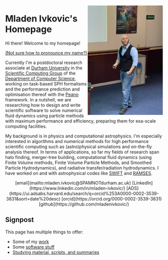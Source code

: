 
<img src="images/me.jpg" 
    alt="images/profile pic"  
    style="float:right;width:240px;height:350px;" 
    hspace="0"
    class=disappearing>



# Mladen Ivkovic's Homepage 


Hi there! Welcome to my homepage!

[(Not sure how to pronounce my name?)](my_name.html)

Currently I'm a postdoctoral research associate at [Durham University](https://www.durham.ac.uk/) 
in the [Scientific Computing Group](https://scicomp.webspace.durham.ac.uk) 
of the [Department of Computer Science](https://www.durham.ac.uk/departments/academic/computer-science/),
working on task-based SPH formalisms and the performance prediction and
optimisation thereof with the [Peano](http://peano-framework.org) framework.
In a nutshell, we are researching how to design and write scientific
software to solve numerical fluid dynamics using particle methods with
maximum performance and efficiency, preparing them for exa-scale computing facilities.

My background is in physics and computational astrophysics. I'm especially 
interested in algorithms and numerical methods for high performance scientific 
computing such as (astro)physical simulations and on-the-fly analysis thereof. 
In terms of applications, so far my fields of research span halo finding, 
merger-tree building, computational fluid dynamics (using Finite Volume methods, 
Finite Volume Particle Methods, and Smoothed Particle Hydrodynamics), and 
radiative transfer/radiation hydrodynamics. I have worked on and with astrophysical
codes like [SWIFT](https://swiftsim.com) and [RAMSES](https://bitbucket.org/rteyssie/ramses/src/master/).



<p style="text-align: center;">
[email](mailto:mladen.ivkovic@SPAMNOTdurham.ac.uk)
<span class="dot"></span>
[LinkedIn](https://www.linkedin.com/in/mladen-ivkovic/)
<span class="dot"></span>
[ADS](https://ui.adsabs.harvard.edu/search/q=orcid%253A0000-0002-3539-3831&sort=date%20desc)
<span class="dot"></span>
[orcid](https://orcid.org/0000-0002-3539-3831)
<span class="dot"></span>
[github](https://github.com/mladenivkovic/)
</p>





## Signpost

This page has multiple things to offer: 



-   Some of my [work](work.html)
-   Some [software stuff](software.html)
-   [Studying material, scripts, and summaries](scripts-and-summaries.html)

